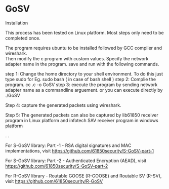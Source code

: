 # GoSV

Installation

This process has been tested on Linux platform. Most steps only need to be completed once. 

The program requires ubuntu to be installed followed by GCC compiler and wireshark.  
Then modify the c program with custom values. Specify the network adapter name in the program. save and run with the following commands.

step 1: Change the home directory to your shell environment. 
        To do this just type sudo <your default system shell name>
        for Eg. sudo bash ( in case of bash shell )
step 2: Complie the program.
        cc <filename>.c -o GoSV
step 3: execute the program by sending network adapter name as a commandline arguement. or you can execute directly by    
        ./GoSV  

Step 4: capture the generated packets using wireshark. 

Step 5: The generated packets can also be captured by lib61850 receiver program in Linux platform and infotech SAV receiver program in windows platform
 
.
.


For S-GoSV library: Part -1 - RSA digital signatures and MAC implementations, visit https://github.com/61850security/S-GoSV-part-1

For S-GoSV library: Part -2 - Authenticated Encryption (AEAD), visit https://github.com/61850security/S-GoSV-part-2

For R-GoSV library - Routable GOOSE (R-GOOSE) and Routable SV (R-SV), visit https://github.com/61850security/R-GoSV
